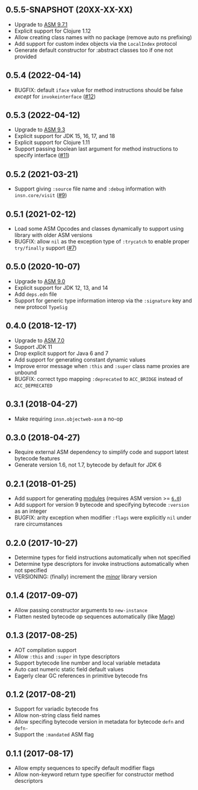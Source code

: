 ## 0.5.5-SNAPSHOT (20XX-XX-XX)

* Upgrade to [ASM 9.7.1][asm]
* Explicit support for Clojure 1.12
* Allow creating class names with no package (remove auto ns prefixing)
* Add support for custom index objects via the `LocalIndex` protocol
* Generate default constructor for :abstract classes too if one not provided

## 0.5.4 (2022-04-14)

* BUGFIX: default `iface` value for method instructions should be false *except* for `invokeinterface` ([#12][issue12])

## 0.5.3 (2022-04-12)

* Upgrade to [ASM 9.3][asm]
* Explicit support for JDK 15, 16, 17, and 18
* Explicit support for Clojure 1.11
* Support passing boolean last argument for method instructions to specify interface ([#11][issue11])

## 0.5.2 (2021-03-21)

* Support giving `:source` file name and `:debug` information with `insn.core/visit` ([#9][issue9])

## 0.5.1 (2021-02-12)

* Load some ASM Opcodes and classes dynamically to support using library with older ASM versions
* BUGFIX: allow `nil` as the exception type of `:trycatch` to enable proper `try/finally` support ([#7][issue7])

## 0.5.0 (2020-10-07)

* Upgrade to [ASM 9.0][asm]
* Explicit support for JDK 12, 13, and 14
* Add `deps.edn` file
* Support for generic type information interop via the `:signature` key and new protocol `TypeSig`

## 0.4.0 (2018-12-17)

* Upgrade to [ASM 7.0][asm]
* Support JDK 11
* Drop explicit support for Java 6 and 7
* Add support for generating constant dynamic values
* Improve error message when `:this` and `:super` class name proxies are unbound
* BUGFIX: correct typo mapping `:deprecated` to `ACC_BRIDGE` instead of `ACC_DEPRECATED`

## 0.3.1 (2018-04-27)

* Make requiring `insn.objectweb-asm` a no-op

## 0.3.0 (2018-04-27)

* Require external ASM dependency to simplify code and support latest bytecode features
* Generate version 1.6, not 1.7, bytecode by default for JDK 6

## 0.2.1 (2018-01-25)

* Add support for generating [modules][modules] (requires ASM version >= [`6.0`][asm])
* Add support for version 9 bytecode and specifying bytecode `:version` as an integer
* BUGFIX: arity exception when modifier `:flags` were explicitly `nil` under rare circumstances

## 0.2.0 (2017-10-27)

* Determine types for field instructions automatically when not specified
* Determine type descriptors for invoke instructions automatically when not specified
* VERSIONING: (finally) increment the [*minor*][semver] library version

## 0.1.4 (2017-09-07)

* Allow passing constructor arguments to `new-instance`
* Flatten nested bytecode op sequences automatically (like [Mage][mage])

## 0.1.3 (2017-08-25)

* AOT compilation support
* Allow `:this` and `:super` in type descriptors
* Support bytecode line number and local variable metadata
* Auto cast numeric static field default values
* Eagerly clear GC references in primitive bytecode fns

## 0.1.2 (2017-08-21)

* Support for variadic bytecode fns
* Allow non-string class field names
* Allow specifing bytecode version in metadata for bytecode `defn` and `defn-`
* Support the `:mandated` ASM flag

## 0.1.1 (2017-08-17)

* Allow empty sequences to specify default modifier flags
* Allow non-keyword return type specifier for constructor method descriptors



[asm]:      https://asm.ow2.io/versions.html
[issue7]:   https://github.com/jgpc42/insn/issues/7
[issue9]:   https://github.com/jgpc42/insn/issues/9
[issue11]:  https://github.com/jgpc42/insn/issues/11
[issue12]:  https://github.com/jgpc42/insn/issues/12
[mage]:     https://github.com/nasser/mage
[modules]:  https://github.com/jgpc42/insn/wiki/Java-9-Modules
[semver]:   http://semver.org/
